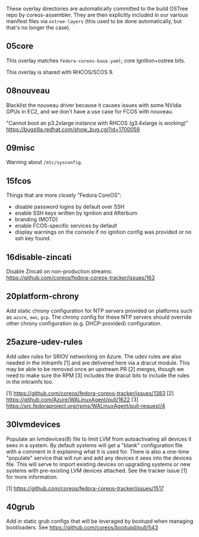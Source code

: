 These overlay directories are automatically committed to the build OSTree repo
by coreos-assembler. They are then explicitly included in our various manifest
files via `ostree-layers` (this used to be done automatically, but that's no
longer the case).

05core
------

This overlay matches `fedora-coreos-base.yaml`; core Ignition+ostree bits.

This overlay is shared with RHCOS/SCOS 9.

08nouveau
---------

Blacklist the nouveau driver because it causes issues with some NVidia GPUs in EC2,
and we don't have a use case for FCOS with nouveau.

"Cannot boot an p3.2xlarge instance with RHCOS (g3.4xlarge is working)"
https://bugzilla.redhat.com/show_bug.cgi?id=1700056

09misc
------

Warning about `/etc/sysconfig`.

15fcos
------

Things that are more closely "Fedora CoreOS":

* disable password logins by default over SSH
* enable SSH keys written by Ignition and Afterburn
* branding (MOTD)
* enable FCOS-specific services by default
* display warnings on the console if no ignition config was provided or no ssh
  key found.

16disable-zincati
-----------------

Disable Zincati on non-production streams:
https://github.com/coreos/fedora-coreos-tracker/issues/163

20platform-chrony
-----------------

Add static chrony configuration for NTP servers provided on platforms
such as `azure`, `aws`, `gcp`. The chrony config for these NTP servers
should override other chrony configuration (e.g. DHCP-provided)
configuration.

25azure-udev-rules
-------------------

Add udev rules for SRIOV networking on Azure. The udev rules are also
needed in the initramfs [1] and are delivered here via a dracut
module. This may be able to be removed once an upstream PR [2]
merges, though we need to make sure the RPM [3] includes the dracut
bits to include the rules in the initramfs too.

[1] https://github.com/coreos/fedora-coreos-tracker/issues/1383
[2] https://github.com/Azure/WALinuxAgent/pull/1622
[3] https://src.fedoraproject.org/rpms/WALinuxAgent/pull-request/4

30lvmdevices
-------------------

Populate an lvmdevices(8) file to limit LVM from autoactivating all
devices it sees in a system. By default systems will get a "blank"
configuration file with a comment in it explaining what it is used
for. There is also a one-time "populate" service that will run and
add any devices it sees into the devices file. This will serve to
import existing devices on upgrading systems or new systems with
pre-existing LVM devices attached. See the tracker issue [1] for more
information.

[1] https://github.com/coreos/fedora-coreos-tracker/issues/1517

40grub
------

Add in static grub configs that will be leveraged by bootupd when
managing bootloaders. See https://github.com/coreos/bootupd/pull/543
